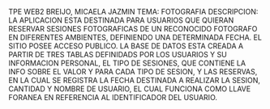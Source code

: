 TPE WEB2 
BREIJO, MICAELA JAZMIN
TEMA: FOTOGRAFIA
DESCRIPCION: LA APLICACION ESTA DESTINADA PARA USUARIOS QUE QUIERAN RESERVAR SESIONES FOTOGRAFICAS DE UN RECONOCIDO FOTOGRAFO EN DIFERENTES AMBIENTES, DEFINIENDO UNA DETERMINADA FECHA. EL SITIO POSEE ACCESO PUBLICO.
LA BASE DE DATOS ESTA CREADA A PARTIR DE TRES TABLAS DEFINIDADS POR LOS USUARIOS Y SU INFORMACION PERSONAL, EL TIPO DE SESIONES, QUE CONTIENE LA INFO SOBRE EL VALOR Y PARA CADA TIPO DE SESION, Y LAS RESERVAS, EN LA CUAL SE REGISTRA LA FECHA DESTINADA A REALIZAR LA SESION, CANTIDAD Y NOMBRE DE USUARIO, EL CUAL FUNCIONA COMO LLAVE FORANEA EN REFERENCIA AL IDENTIFICADOR DEL USUARIO.
